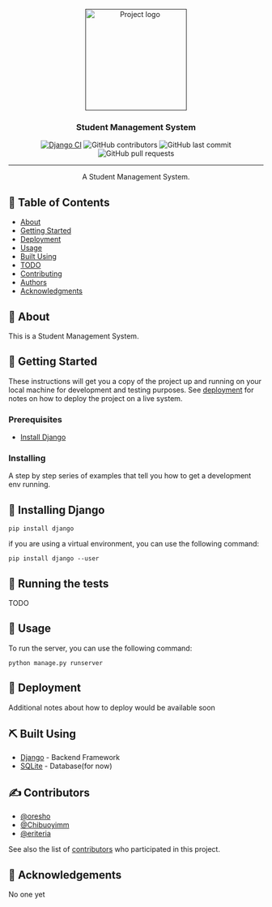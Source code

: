 <p align="center">
  <a href="" rel="noopener">
 <img width=200px height=200px src="https://i.imgur.com/6wj0hh6.jpg" alt="Project logo"></a>
</p>

<h3 align="center">Student Management System</h3>

<div align="center">

[![Django CI](https://github.com/oresho/StudentMS/actions/workflows/django.yml/badge.svg)](https://github.com/oresho/StudentMS/actions/workflows/django.yml)
![GitHub contributors](https://img.shields.io/github/contributors/oresho/StudentMS)
![GitHub last commit](https://img.shields.io/github/last-commit/oresho/StudentMS)
![GitHub pull requests](https://img.shields.io/github/issues-pr/oresho/StudentMS)

</div>

---

<p align="center"> A Student Management System.
    <br> 
</p>

## 📝 Table of Contents

- [About](#about)
- [Getting Started](#getting_started)
- [Deployment](#deployment)
- [Usage](#usage)
- [Built Using](#built_using)
- [TODO](../TODO.md)
- [Contributing](../CONTRIBUTING.md)
- [Authors](#contributors)
- [Acknowledgments](#acknowledgement)

## 🧐 About <a name = "about"></a>

This is a Student Management System.

## 🏁 Getting Started <a name = "getting_started"></a>

These instructions will get you a copy of the project up and running on your local machine for development and testing purposes. See [deployment](#deployment) for notes on how to deploy the project on a live system.

### Prerequisites

- [Install Django](#install_django)


### Installing

A step by step series of examples that tell you how to get a development env running.


## 🏁 Installing Django <a name = "install_django"></a>


    pip install django

if you are using a virtual environment, you can use the following command:

    pip install django --user



## 🔧 Running the tests <a name = "tests"></a>

TODO

## 🎈 Usage <a name="usage"></a>

To run the server, you can use the following command:

    python manage.py runserver

## 🚀 Deployment <a name = "deployment"></a>

Additional notes about how to deploy would be available soon

## ⛏️ Built Using <a name = "built_using"></a>

- [Django](https://www.djangoproject.com/) - Backend Framework
- [SQLite](https://www.sqlite.org/) - Database(for now)

## ✍️ Contributors <a name = "contributors"></a>

- [@oresho](https://github.com/oresho)
- [@Chibuoyimm](https://github.com/Chibuoyimm)
- [@eriteria](https://github.com/eriteria)

See also the list of [contributors](https://github.com/oresho/StudentMS/graphs/contributors) who participated in this project.

## 🎉 Acknowledgements <a name = "acknowledgement"></a>

No one yet
